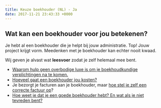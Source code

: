 ```yaml
---
title: Keuze boekhouder (NL) - Ja
date: 2017-11-21 23:43:33 +0000
---
```

## Wat kan een boekhouder voor jou betekenen?

Je hebt al een boekhouder die je helpt bij jouw administratie. Top! Jouw project krijgt vorm.  Meedenken met je boekhouder kan echter nooit kwaad.

Wij geven je alvast wat **leesvoer** zodat je zelf helemaal mee bent.

* [Waarom hulp geen overbodige luxe is om je boekhoudkundige verplichtingen na te komen.](https://www.xerius.be/blog/wat-zijn-je-boekhoudkundige-verplichtingen)
* [Hoeveel gaat een boekhouder jou kosten?](http://www.xerius.be/blog/kosten-boekhouder/)
* Je bezorgt je facturen aan je boekhouder, maar [hoe stel je zelf een correcte factuur op](http://www.xerius.be/blog/hoe-factuur-opstellen/)?
* [Hoe weet je dat je een goede boekhouder hebt? En wat als je niet tevreden bent?](https://www.xerius.be/blog/een-boekhouder-kiezen)